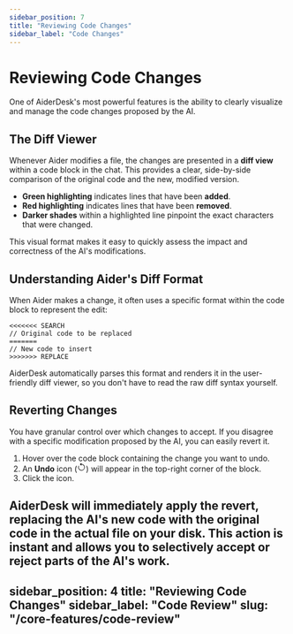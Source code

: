 ```yaml
---
sidebar_position: 7
title: "Reviewing Code Changes"
sidebar_label: "Code Changes"
---
```


# Reviewing Code Changes

One of AiderDesk's most powerful features is the ability to clearly visualize and manage the code changes proposed by the AI.

## The Diff Viewer

Whenever Aider modifies a file, the changes are presented in a **diff view** within a code block in the chat. This provides a clear, side-by-side comparison of the original code and the new, modified version.

- **Green highlighting** indicates lines that have been **added**.
- **Red highlighting** indicates lines that have been **removed**.
- **Darker shades** within a highlighted line pinpoint the exact characters that were changed.

This visual format makes it easy to quickly assess the impact and correctness of the AI's modifications.

## Understanding Aider's Diff Format

When Aider makes a change, it often uses a specific format within the code block to represent the edit:

```
<<<<<<< SEARCH
// Original code to be replaced
=======
// New code to insert
>>>>>>> REPLACE
```

AiderDesk automatically parses this format and renders it in the user-friendly diff viewer, so you don't have to read the raw diff syntax yourself.

## Reverting Changes

You have granular control over which changes to accept. If you disagree with a specific modification proposed by the AI, you can easily revert it.

1.  Hover over the code block containing the change you want to undo.
2.  An **Undo** icon (<svg xmlns="http://www.w3.org/2000/svg" width="16" height="16" fill="currentColor" class="bi bi-arrow-counterclockwise" viewBox="0 0 16 16"><path fill-rule="evenodd" d="M8 3a5 5 0 1 1-4.546 2.914.5.5 0 0 0-.908-.417A6 6 0 1 0 8 2v1z"/><path d="M8 4.466V.534a.25.25 0 0 0-.41-.192L5.23 2.308a.25.25 0 0 0 0 .384l2.36 1.966A.25.25 0 0 0 8 4.466z"/></svg>) will appear in the top-right corner of the block.
3.  Click the icon.

AiderDesk will immediately apply the revert, replacing the AI's new code with the original code in the actual file on your disk. This action is instant and allows you to selectively accept or reject parts of the AI's work.
---
sidebar_position: 4
title: "Reviewing Code Changes"
sidebar_label: "Code Review"
slug: "/core-features/code-review"
---
